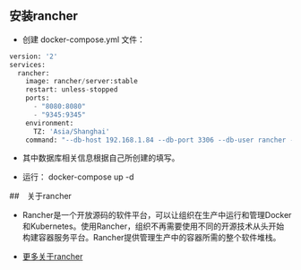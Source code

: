 ## 安装rancher

- 创建 docker-compose.yml 文件：

``` python
version: '2'
services:
  rancher:
    image: rancher/server:stable
    restart: unless-stopped
    ports:
      - "8080:8080"
      - "9345:9345"
    environment:
      TZ: 'Asia/Shanghai'
    command: "--db-host 192.168.1.84 --db-port 3306 --db-user rancher --db-pass rancher123 --db-name rancher "
```
- 其中数据库相关信息根据自己所创建的填写。

- 运行： docker-compose up -d

##　关于rancher

- Rancher是一个开放源码的软件平台，可以让组织在生产中运行和管理Docker和Kubernetes。使用Rancher，组织不再需要使用不同的开源技术从头开始构建容器服务平台。Rancher提供管理生产中的容器所需的整个软件堆栈。

- [更多关于rancher](http://rancher.com/)
